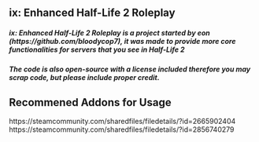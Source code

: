 <h2>ix: Enhanced Half-Life 2 Roleplay</h2>
<h5>ix: Enhanced Half-Life 2 Roleplay is a project started by eon (https://github.com/bloodycop7), it was made to provide more core functionalities for servers that you see in Half-Life 2</h5>
<h5>The code is also open-source with a license included therefore you may scrap code, but please include proper credit.</h5>

<h2>Recommened Addons for Usage</h2>
https://steamcommunity.com/sharedfiles/filedetails/?id=2665902404
https://steamcommunity.com/sharedfiles/filedetails/?id=2856740279
